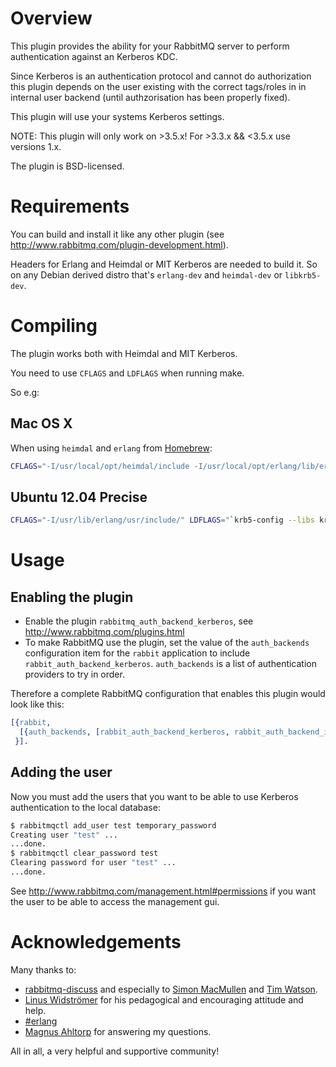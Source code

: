 Overview
========

This plugin provides the ability for your RabbitMQ server to perform
authentication against an Kerberos KDC.

Since Kerberos is an authentication protocol and cannot do authorization this
plugin depends on the user existing with the correct tags/roles in in internal
user backend (until authzorisation has been properly fixed).

This plugin will use your systems Kerberos settings.

NOTE: This plugin will only work on >3.5.x!
For >3.3.x && <3.5.x use versions 1.x.

The plugin is BSD-licensed.

Requirements
============

You can build and install it like any other plugin (see
http://www.rabbitmq.com/plugin-development.html).

Headers for Erlang and Heimdal or MIT Kerberos are needed to build it. So on
any Debian derived distro that's `erlang-dev` and `heimdal-dev` or `libkrb5-dev`.

Compiling
=========

The plugin works both with Heimdal and MIT Kerberos.

You need to use `CFLAGS` and `LDFLAGS` when running make.

So e.g:

Mac OS X
--------
When using `heimdal` and `erlang` from [Homebrew](http://brew.sh):
```sh
CFLAGS="-I/usr/local/opt/heimdal/include -I/usr/local/opt/erlang/lib/erlang/usr/include/" LDFLAGS="-L/usr/local/opt/heimdal/lib -lkrb5 -undefined dynamic_lookup -dynamiclib" make
```

Ubuntu 12.04 Precise
--------------------
```sh
CFLAGS="-I/usr/lib/erlang/usr/include/" LDFLAGS="`krb5-config --libs krb5`" make
```

Usage
=====

Enabling the plugin
-------------------

* Enable the plugin `rabbitmq_auth_backend_kerberos`, see http://www.rabbitmq.com/plugins.html
* To make RabbitMQ use the plugin, set the value of the `auth_backends` configuration item
for the `rabbit` application to include `rabbit_auth_backend_kerberos`.
`auth_backends` is a list of authentication providers to try in order.

Therefore a complete RabbitMQ configuration that enables this plugin would
look like this:

```erlang
[{rabbit,
  [{auth_backends, [rabbit_auth_backend_kerberos, rabbit_auth_backend_internal]}]
 }].
```

Adding the user
---------------

Now you must add the users that you want to be able to use Kerberos
authentication to the local database:

```sh
$ rabbitmqctl add_user test temporary_password
Creating user "test" ...
...done.
$ rabbitmqctl clear_password test
Clearing password for user "test" ...
...done.
```

See http://www.rabbitmq.com/management.html#permissions if you want the user to be able to access the management gui.

Acknowledgements
================

Many thanks to:

* [rabbitmq-discuss](https://lists.rabbitmq.com/cgi-bin/mailman/listinfo/rabbitmq-discuss)
and especially to [Simon MacMullen](https://github.com/simonmacmullen) and [Tim Watson](https://github.com/hyperthunk).
* [Linus Widströmer](https://github.com/lwid) for his pedagogical and encouraging attitude and help.
* [#erlang](irc://irc.freenode.net/erlang)
* [Magnus Ahltorp](https://github.com/ahltorp) for answering my questions.

All in all, a very helpful and supportive community!
